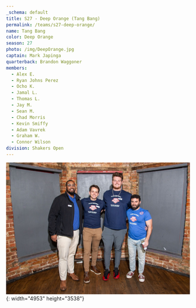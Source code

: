 ```yaml
---
_schema: default
title: S27 - Deep Orange (Tang Bang)
permalink: /teams/s27-deep-orange/
name: Tang Bang
color: Deep Orange
season: 27
photo: /img/DeepOrange.jpg
captain: Mark Japinga
quarterback: Brandon Waggoner
members:
  - Alex E.
  - Ryan Johns Perez
  - Ocho K.
  - Jamal L.
  - Thomas L.
  - Jay M.
  - Sean M.
  - Chad Morris
  - Kevin Smiffy
  - Adam Vavrek
  - Graham W.
  - Connor Wilson
division: Shakers Open
---
```

![](/img/da2-7066.jpg){: width="4953" height="3538"}